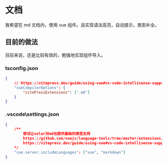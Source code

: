 <script setup lang="ts">

// import ComponentHelloWorld from "@/components/HelloWorld.vue";
import ShowData from "@/components/show-data.vue";

</script>

# 文档

我希望在 md 文档内，使用 vue 组件。且实现语法高亮，自动提示，类型补全。

## 目前的做法

目前来说，还是比较有效的，勉强地实现组件导入。

### tsconfig.json

```json
{
	// https://vitepress.dev/guide/using-vue#vs-code-intellisense-support
	"vueCompilerOptions": {
		"vitePressExtensions": [".md"]
	}
}
```

### .vscode\settings.json

```json
{
	/**
		尝试让volar对md也提供基础的类型支持
		https://github.com/vuejs/language-tools/tree/master/extensions/vscode#configs
		https://vitepress.dev/guide/using-vue#vs-code-intellisense-support
	*/
	"vue.server.includeLanguages": ["vue", "markdown"]
}
```

<!-- 这里勉强实现了组件导入并识别 -->

<ShowData></ShowData>

<!-- 这里的 template 无法实现识别 -->
<!-- <template>
	<ShowData></ShowData>
</template> -->
